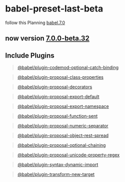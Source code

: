# babel-preset-last-beta

follow this Planning [babel.7.0](http://babeljs.io/blog/2017/09/12/planning-for-7.0)

## now version [7.0.0-beta.32]()

## Include Plugins

> [@babel/plugin-codemod-optional-catch-binding](https://www.npmjs.com/package/@babel/plugin-codemod-optional-catch-binding)

> [@babel/plugin-proposal-class-properties](https://www.npmjs.com/package/@babel/plugin-proposal-class-properties)

> [@babel/plugin-proposal-decorators](https://www.npmjs.com/package/@babel/plugin-proposal-decorators)

> [@babel/plugin-proposal-export-default](https://www.npmjs.com/package/@babel/plugin-proposal-export-default)

> [@babel/plugin-proposal-export-namespace](https://www.npmjs.com/package/@babel/plugin-proposal-export-namespace)

> [@babel/plugin-proposal-function-sent](https://www.npmjs.com/package/@babel/plugin-proposal-function-sent)

> [@babel/plugin-proposal-numeric-separator](https://www.npmjs.com/package/@babel/plugin-proposal-numeric-separator)

> [@babel/plugin-proposal-object-rest-spread](https://www.npmjs.com/package/@babel/plugin-proposal-object-rest-spread)

> [@babel/plugin-proposal-optional-chaining](https://www.npmjs.com/package/@babel/plugin-proposal-optional-chaining)

> [@babel/plugin-proposal-unicode-property-regex](https://www.npmjs.com/package/@babel/plugin-proposal-unicode-property-regex)

> [@babel/plugin-syntax-dynamic-import](https://www.npmjs.com/package/@babel/plugin-syntax-dynamic-import)

> [@babel/plugin-transform-new-target](https://www.npmjs.com/package/@babel/plugin-transform-new-target)
